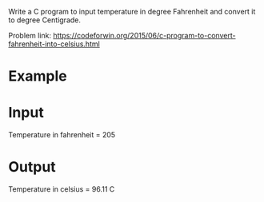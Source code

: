 Write a C program to input temperature in degree Fahrenheit and convert it to degree Centigrade.

Problem link: https://codeforwin.org/2015/06/c-program-to-convert-fahrenheit-into-celsius.html

# Example
# Input
Temperature in fahrenheit = 205
# Output
Temperature in celsius = 96.11 C
